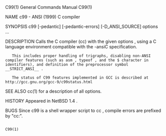 C99(1)                                                                                                                                          General Commands Manual                                                                                                                                          C99(1)

NAME
       c99 - ANSI (1999) C compiler

SYNOPSIS
       c99 [-pedantic] [-pedantic-errors] [-D_ANSI_SOURCE] options ...

DESCRIPTION
       Calls the C compiler (cc) with the given options , using a C language environment compatible with the -ansiC specification.

       This includes proper handling of trigraphs, disabling non-ANSI compiler features (such as asm , typeof , and the $ character in identifiers), and definition of the preprocessor symbol __STRICT_ANSI__ .

       The status of C99 features implemented in GCC is described at http://gcc.gnu.org/gcc-9/c99status.html

SEE ALSO
       cc(1) for a description of all options.

HISTORY
       Appeared in NetBSD 1.4 .

BUGS
       Since c99 is a shell wrapper script to cc , compile errors are prefixed by "cc:".

                                                                                                                                                                                                                                                                                                                 C99(1)
